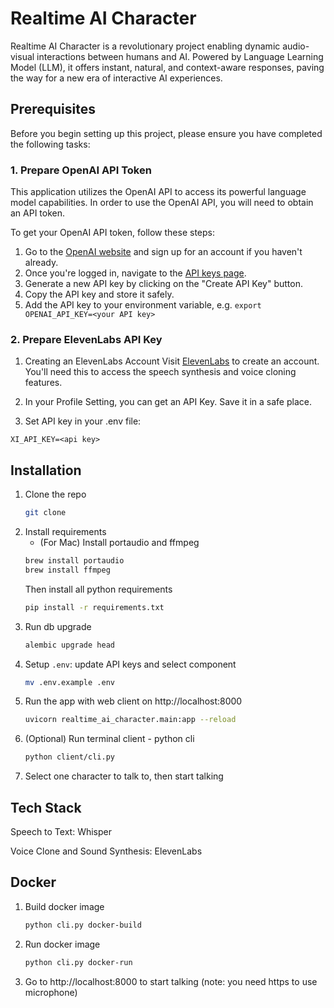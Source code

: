 # Realtime AI Character
Realtime AI Character is a revolutionary project enabling dynamic audio-visual interactions between humans and AI. Powered by Language Learning Model (LLM), it offers instant, natural, and context-aware responses, paving the way for a new era of interactive AI experiences.

## Prerequisites

Before you begin setting up this project, please ensure you have completed the following tasks:

### 1. Prepare OpenAI API Token

This application utilizes the OpenAI API to access its powerful language model capabilities. In order to use the OpenAI API, you will need to obtain an API token.

To get your OpenAI API token, follow these steps:

1. Go to the [OpenAI website](https://beta.openai.com/signup/) and sign up for an account if you haven't already.
2. Once you're logged in, navigate to the [API keys page](https://beta.openai.com/account/api-keys).
3. Generate a new API key by clicking on the "Create API Key" button.
4. Copy the API key and store it safely.
5. Add the API key to your environment variable, e.g. `export OPENAI_API_KEY=<your API key>`

### 2. Prepare ElevenLabs API Key

1. Creating an ElevenLabs Account
Visit [ElevenLabs](https://beta.elevenlabs.io/) to create an account. You'll need this to access the speech synthesis and voice cloning features.

2. In your Profile Setting, you can get an API Key. Save it in a safe place.

3. Set API key in your .env file:
```
XI_API_KEY=<api key>
```

## Installation
1. Clone the repo
   ```sh
   git clone
    ```
2. Install requirements
   - (For Mac) Install portaudio and ffmpeg
    ```sh
    brew install portaudio
    brew install ffmpeg
    ```
    Then install all python requirements
    ```sh
    pip install -r requirements.txt
    ```
3. Run db upgrade
    ```sh
    alembic upgrade head
    ```
4. Setup `.env`: update API keys and select component
   ```sh
   mv .env.example .env
   ```
4. Run the app with web client on http://localhost:8000
    ```sh
    uvicorn realtime_ai_character.main:app --reload
    ```
5. (Optional) Run terminal client - python cli
    ```sh
    python client/cli.py
    ```
6. Select one character to talk to, then start talking


## Tech Stack
Speech to Text: Whisper

Voice Clone and Sound Synthesis: ElevenLabs

## Docker
1. Build docker image
    ```sh
    python cli.py docker-build
    ```
2. Run docker image
    ```sh
    python cli.py docker-run
    ```
3. Go to http://localhost:8000 to start talking (note: you need https to use microphone)
